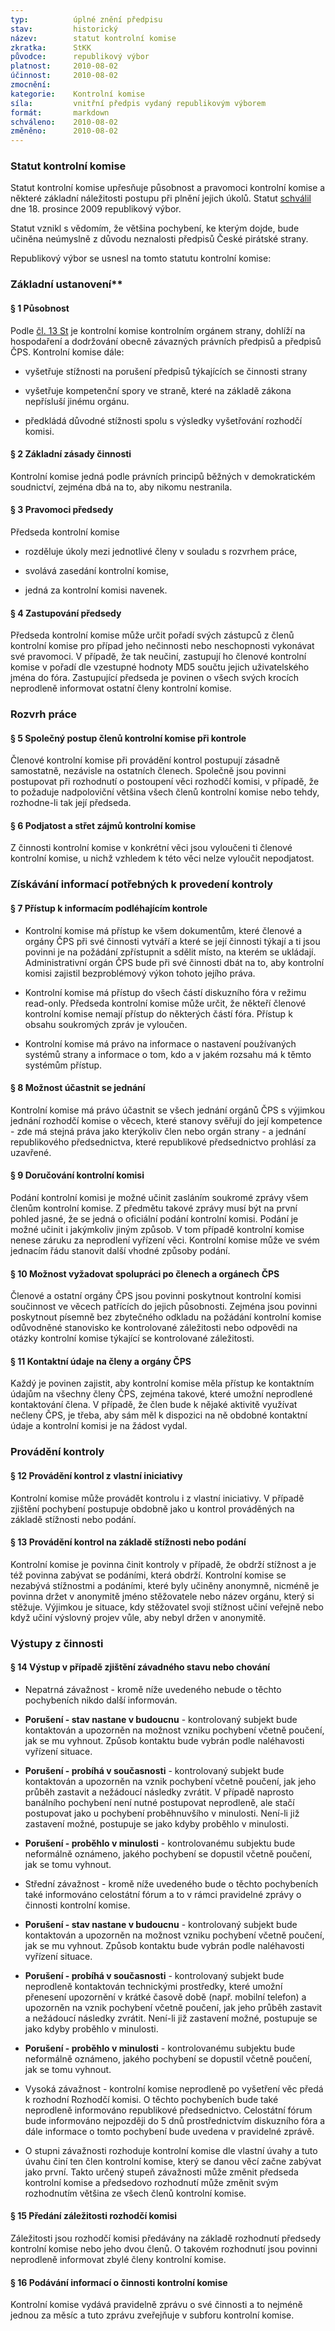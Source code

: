 ```yaml
---
typ:          úplné znění předpisu
stav:         historický
název:        statut kontrolní komise
zkratka:      StKK
původce:      republikový výbor
platnost:     2010-08-02
účinnost:     2010-08-02
zmocnění:     
kategorie:    Kontrolní komise
síla:         vnitřní předpis vydaný republikovým výborem
formát:       markdown
schváleno:    2010-08-02
změněno:      2010-08-02
---
```


<!--### 08.02.2010 18:03 ![image alt text](image_0.png)[ ](http://www.pirati.cz/rules/stkk?rev=1265648595&do=diff)[rules:stkk](http://www.pirati.cz/rules/stkk?rev=1265648595) – provizorně, formátování bude upraveno Petr Vileta-->

### Statut kontrolní komise

Statut kontrolní komise upřesňuje působnost a pravomoci kontrolní komise a některé základní náležitosti postupu při plnění jejich úkolů. Statut [schválil](https://www.ceskapiratskastrana.cz/forum/viewtopic.php?f=188&t=2750) dne 18. prosince 2009 republikový výbor.

Statut vznikl s vědomím, že většina pochybení, ke kterým dojde, bude učiněna neúmyslně z důvodu neznalosti předpisů České pirátské strany.

Republikový výbor se usnesl na tomto statutu kontrolní komise:

### Základní ustanovení**

#### § 1 Působnost

Podle [čl. 13 St](http://www.pirati.cz/rules/st#cl13) je kontrolní komise kontrolním orgánem strany, dohlíží na hospodaření a dodržování obecně závazných právních předpisů a předpisů ČPS. Kontrolní komise dále:

* vyšetřuje stížnosti na porušení předpisů týkajících se činnosti strany

* vyšetřuje kompetenční spory ve straně, které na základě zákona nepřísluší jinému orgánu.

* předkládá důvodné stížnosti spolu s výsledky vyšetřování rozhodčí komisi.

#### § 2 Základní zásady činnosti

Kontrolní komise jedná podle právních principů běžných v demokratickém soudnictví, zejména dbá na to, aby nikomu nestranila.

#### § 3 Pravomoci předsedy

Předseda kontrolní komise

* rozděluje úkoly mezi jednotlivé členy v souladu s rozvrhem práce,

* svolává zasedání kontrolní komise,

* jedná za kontrolní komisi navenek.

#### § 4 Zastupování předsedy

Předseda kontrolní komise může určit pořadí svých zástupců z členů kontrolní komise pro případ jeho nečinnosti nebo neschopnosti vykonávat své pravomoci. V případě, že tak neučiní, zastupují ho členové kontrolní komise v pořadí dle vzestupné hodnoty MD5 součtu jejich uživatelského jména do fóra. Zastupující předseda je povinen o všech svých krocích neprodleně informovat ostatní členy kontrolní komise.

### Rozvrh práce

#### § 5 Společný postup členů kontrolní komise při kontrole

Členové kontrolní komise při provádění kontrol postupují zásadně samostatně, nezávisle na ostatních členech. Společně jsou povinni postupovat při rozhodnutí o postoupení věci rozhodčí komisi, v případě, že to požaduje nadpoloviční většina všech členů kontrolní komise nebo tehdy, rozhodne-li tak její předseda.

#### § 6 Podjatost a střet zájmů kontrolní komise

Z činnosti kontrolní komise v konkrétní věci jsou vyloučeni ti členové kontrolní komise, u nichž vzhledem k této věci nelze vyloučit nepodjatost.

### Získávání informací potřebných k provedení kontroly

#### § 7 Přístup k informacím podléhajícím kontrole

* Kontrolní komise má přístup ke všem dokumentům, které členové a orgány ČPS při své činnosti vytváří a které se její činnosti týkají a ti jsou povinni je na požádání zpřístupnit a sdělit místo, na kterém se ukládají. Administrativní orgán ČPS bude při své činnosti dbát na to, aby kontrolní komisi zajistil bezproblémový výkon tohoto jejího práva.

* Kontrolní komise má přístup do všech částí diskuzního fóra v režimu read-only. Předseda kontrolní komise může určit, že někteří členové kontrolní komise nemají přístup do některých částí fóra. Přístup k obsahu soukromých zpráv je vyloučen.

* Kontrolní komise má právo na informace o nastavení používaných systémů strany a informace o tom, kdo a v jakém rozsahu má k těmto systémům přístup.

#### § 8 Možnost účastnit se jednání

Kontrolní komise má právo účastnit se všech jednání orgánů ČPS s výjimkou jednání rozhodčí komise o věcech, které stanovy svěřují do její kompetence - zde má stejná práva jako kterýkoliv člen nebo orgán strany - a jednání republikového předsednictva, které republikové předsednictvo prohlásí za uzavřené.

#### § 9 Doručování kontrolní komisi

Podání kontrolní komisi je možné učinit zasláním soukromé zprávy všem členům kontrolní komise. Z předmětu takové zprávy musí být na první pohled jasné, že se jedná o oficiální podání kontrolní komisi. Podání je možné učinit i jakýmkoliv jiným způsob. V tom případě kontrolní komise nenese záruku za neprodlení vyřízení věci. Kontrolní komise může ve svém jednacím řádu stanovit další vhodné způsoby podání.

#### § 10 Možnost vyžadovat spolupráci po členech a orgánech ČPS

Členové a ostatní orgány ČPS jsou povinni poskytnout kontrolní komisi součinnost ve věcech patřících do jejich působnosti. Zejména jsou povinni poskytnout písemně bez zbytečného odkladu na požádání kontrolní komise odůvodněné stanovisko ke kontrolované záležitosti nebo odpovědi na otázky kontrolní komise týkající se kontrolované záležitosti.

#### § 11 Kontaktní údaje na členy a orgány ČPS

Každý je povinen zajistit, aby kontrolní komise měla přístup ke kontaktním údajům na všechny členy ČPS, zejména takové, které umožní neprodlené kontaktování člena. V případě, že člen bude k nějaké aktivitě využívat nečleny ČPS, je třeba, aby sám měl k dispozici na ně obdobné kontaktní údaje a kontrolní komisi je na žádost vydal.

### Provádění kontroly

#### § 12 Provádění kontrol z vlastní iniciativy

Kontrolní komise může provádět kontrolu i z vlastní iniciativy. V případě zjištění pochybení postupuje obdobně jako u kontrol prováděných na základě stížnosti nebo podání.

#### § 13 Provádění kontrol na základě stížnosti nebo podání

Kontrolní komise je povinna činit kontroly v případě, že obdrží stížnost a je též povinna zabývat se podáními, která obdrží. Kontrolní komise se nezabývá stížnostmi a podáními, které byly učiněny anonymně, nicméně je povinna držet v anonymitě jméno stěžovatele nebo název orgánu, který si stěžuje. Výjimkou je situace, kdy stěžovatel svoji stížnost učiní veřejně nebo když učiní výslovný projev vůle, aby nebyl držen v anonymitě.

### Výstupy z činnosti

#### § 14 Výstup v případě zjištění závadného stavu nebo chování

* Nepatrná závažnost - kromě níže uvedeného nebude o těchto pochybeních nikdo další informován.

 * **Porušení - stav nastane v budoucnu** - kontrolovaný subjekt bude kontaktován a upozorněn na možnost vzniku pochybení včetně poučení, jak se mu vyhnout. Způsob kontaktu bude vybrán podle naléhavosti vyřízení situace.

 * **Porušení - probíhá v současnosti** - kontrolovaný subjekt bude kontaktován a upozorněn na vznik pochybení včetně poučení, jak jeho průběh zastavit a nežádoucí následky zvrátit. V případě naprosto banálního pochybení není nutné postupovat neprodleně, ale stačí postupovat jako u pochybení proběhnuvšího v minulosti. Není-li již zastavení možné, postupuje se jako kdyby proběhlo v minulosti.

 * **Porušení - proběhlo v minulosti** - kontrolovanému subjektu bude neformálně oznámeno, jakého pochybení se dopustil včetně poučení, jak se tomu vyhnout.

* Střední závažnost - kromě níže uvedeného bude o těchto pochybeních také informováno celostátní fórum a to v rámci pravidelné zprávy o činnosti kontrolní komise.

 * **Porušení - stav nastane v budoucnu** - kontrolovaný subjekt bude kontaktován a upozorněn na možnost vzniku pochybení včetně poučení, jak se mu vyhnout. Způsob kontaktu bude vybrán podle naléhavosti vyřízení situace.

 * **Porušení - probíhá v současnosti** - kontrolovaný subjekt bude neprodleně kontaktován technickými prostředky, které umožní přenesení upozornění v krátké časově době (např. mobilní telefon) a upozorněn na vznik pochybení včetně poučení, jak jeho průběh zastavit a nežádoucí následky zvrátit. Není-li již zastavení možné, postupuje se jako kdyby proběhlo v minulosti.

 * **Porušení - proběhlo v minulosti** - kontrolovanému subjektu bude neformálně oznámeno, jakého pochybení se dopustil včetně poučení, jak se tomu vyhnout.

* Vysoká závažnost - kontrolní komise neprodleně po vyšetření věc předá k rozhodní Rozhodčí komisi. O těchto pochybeních bude také neprodleně informováno republikové předsednictvo. Celostátní fórum bude informováno nejpozději do 5 dnů prostřednictvím diskuzního fóra a dále informace o tomto pochybení bude uvedena v pravidelné zprávě.

* O stupni závažnosti rozhoduje kontrolní komise dle vlastní úvahy a tuto úvahu činí ten člen kontrolní komise, který se danou věcí začne zabývat jako první. Takto určený stupeň závažnosti může změnit předseda kontrolní komise a předsedovo rozhodnutí může změnit svým rozhodnutím většina ze všech členů kontrolní komise.

#### § 15 Předání záležitosti rozhodčí komisi

Záležitosti jsou rozhodčí komisi předávány na základě rozhodnutí předsedy kontrolní komise nebo jeho dvou členů. O takovém rozhodnutí jsou povinni neprodleně informovat zbylé členy kontrolní komise.

#### § 16 Podávání informací o činnosti kontrolní komise 

Kontrolní komise vydává pravidelně zprávu o své činnosti a to nejméně jednou za měsíc a tuto zprávu zveřejňuje v subforu kontrolní komise.

